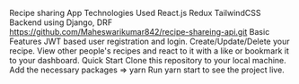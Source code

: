 Recipe sharing App
Technologies Used
React.js
Redux
TailwindCSS
Backend using Django, DRF https://github.com/Maheswarikumar842/recipe-shareing-api.git
Basic Features
JWT based user registration and login.
Create/Update/Delete your recipe.
View other people's recipes and react to it with a like or bookmark it to your dashboard.
Quick Start
Clone this repository to your local machine.
Add the necessary packages => yarn
Run yarn start to see the project live.
